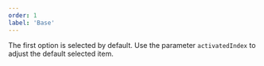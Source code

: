 ```yaml
---
order: 1
label: 'Base'
---
```


The first option is selected by default. Use the parameter `activatedIndex` to adjust the default selected item.
